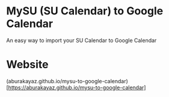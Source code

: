 # MySU (SU Calendar) to Google Calendar
An easy way to import your SU Calendar to Google Calendar

# Website
(aburakayaz.github.io/mysu-to-google-calendar)[https://aburakayaz.github.io/mysu-to-google-calendar]
